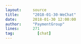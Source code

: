 ```yaml
---
layout:     source 
title:      "2018-01-30-WeChat"
date:       2018-01-30 12:00:00
author:     "PaymentGroup"
lines:      271 
tag:		  [chat]
---
```

